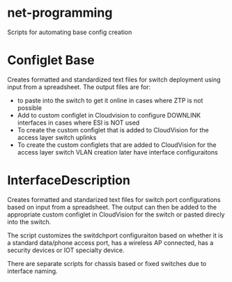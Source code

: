 # net-programming
 Scripts for automating base config creation
 
 # Configlet Base
 Creates formatted and standardized text files for switch deployment using input from a spreadsheet. The output files are for:
 - to paste into the switch to get it online in cases where ZTP is not possible
 - Add to custom configlet in Cloudvision to configure DOWNLINK interfaces in cases where ESI is NOT used
 - To create the custom configlet that is added to CloudVision for the access layer switch uplinks
 - To create the custom configlets that are added to CloudVision for the access layer switch VLAN creation later have interface configuraitons
 
 # InterfaceDescription
 Creates formatted and standarized text files for switch port configurations based on input from a spreadsheet. The output can then be added to the appropriate custom configlet in CloudVision for the switch or pasted direcly into the switch. 
 
 The script customizes the switdchport configuraiton based on whether it is a standard data/phone access port, has a wireless AP connected, has a security devices or IOT specialty device.
 
 There are separate scripts for chassis based or fixed switches due to interface naming.
 

